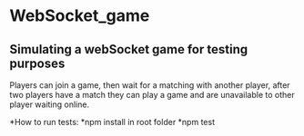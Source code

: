 # WebSocket_game

## Simulating a webSocket game for testing purposes ##

Players can join a game, then wait for a matching with another player, after two players have a match they can play a game and are unavailable to other player waiting online.

*How to run tests:
  *npm install in root folder
  *npm test

